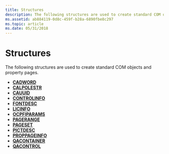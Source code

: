 ```yaml
---
title: Structures
description: The following structures are used to create standard COM objects and property pages.
ms.assetid: ab884119-0d8c-459f-b28a-6890fbe8c297
ms.topic: article
ms.date: 05/31/2018
---
```


# Structures

The following structures are used to create standard COM objects and property pages.

-   [**CADWORD**](/windows/win32/api/ocidl/ns-ocidl-cadword)
-   [**CALPOLESTR**](/windows/win32/api/ocidl/ns-ocidl-calpolestr)
-   [**CAUUID**](/windows/win32/api/ocidl/ns-ocidl-cauuid)
-   [**CONTROLINFO**](/windows/win32/api/ocidl/ns-ocidl-controlinfo)
-   [**FONTDESC**](/windows/win32/api/olectl/ns-olectl-fontdesc)
-   [**LICINFO**](/windows/win32/api/ocidl/ns-ocidl-licinfo)
-   [**OCPFIPARAMS**](/windows/win32/api/olectl/ns-olectl-ocpfiparams)
-   [**PAGERANGE**](/windows/win32/api/docobj/ns-docobj-pagerange)
-   [**PAGESET**](/windows/win32/api/docobj/ns-docobj-pageset)
-   [**PICTDESC**](/windows/win32/api/olectl/ns-olectl-pictdesc)
-   [**PROPPAGEINFO**](/windows/win32/api/ocidl/ns-ocidl-proppageinfo)
-   [**QACONTAINER**](/windows/win32/api/ocidl/ns-ocidl-qacontainer)
-   [**QACONTROL**](/windows/win32/api/ocidl/ns-ocidl-qacontrol)

 

 




